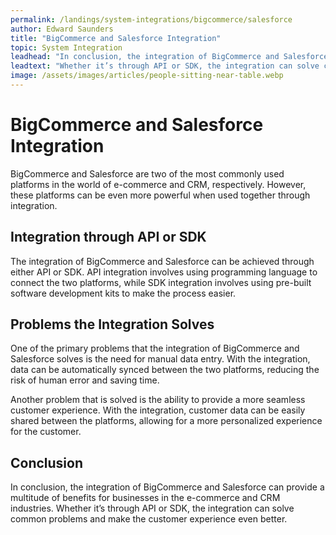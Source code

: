 ```yaml
---
permalink: /landings/system-integrations/bigcommerce/salesforce
author: Edward Saunders
title: "BigCommerce and Salesforce Integration"
topic: System Integration
leadhead: "In conclusion, the integration of BigCommerce and Salesforce can provide a multitude of benefits for businesses in the e-commerce and CRM industries"
leadtext: "Whether it’s through API or SDK, the integration can solve common problems and make the customer experience even better."
image: /assets/images/articles/people-sitting-near-table.webp
---
```

<div class="arttext">	<h1>BigCommerce and Salesforce Integration</h1>
	<p>BigCommerce and Salesforce are two of the most commonly used platforms in the world of e-commerce and CRM, respectively. However, these platforms can be even more powerful when used together through integration.</p>
	<h2>Integration through API or SDK</h2>
	<p>The integration of BigCommerce and Salesforce can be achieved through either API or SDK. API integration involves using programming language to connect the two platforms, while SDK integration involves using pre-built software development kits to make the process easier.</p>
	<h2>Problems the Integration Solves</h2>
	<p>One of the primary problems that the integration of BigCommerce and Salesforce solves is the need for manual data entry. With the integration, data can be automatically synced between the two platforms, reducing the risk of human error and saving time.</p>
	<p>Another problem that is solved is the ability to provide a more seamless customer experience. With the integration, customer data can be easily shared between the platforms, allowing for a more personalized experience for the customer.</p>
	<h2>Conclusion</h2>
	<p>In conclusion, the integration of BigCommerce and Salesforce can provide a multitude of benefits for businesses in the e-commerce and CRM industries. Whether it’s through API or SDK, the integration can solve common problems and make the customer experience even better.</p>
</div>